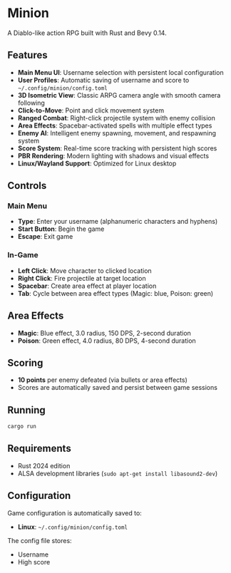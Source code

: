 # Minion

A Diablo-like action RPG built with Rust and Bevy 0.14.

## Features

- **Main Menu UI**: Username selection with persistent local configuration
- **User Profiles**: Automatic saving of username and score to `~/.config/minion/config.toml`
- **3D Isometric View**: Classic ARPG camera angle with smooth camera following
- **Click-to-Move**: Point and click movement system
- **Ranged Combat**: Right-click projectile system with enemy collision
- **Area Effects**: Spacebar-activated spells with multiple effect types
- **Enemy AI**: Intelligent enemy spawning, movement, and respawning system
- **Score System**: Real-time score tracking with persistent high scores
- **PBR Rendering**: Modern lighting with shadows and visual effects
- **Linux/Wayland Support**: Optimized for Linux desktop

## Controls

### Main Menu
- **Type**: Enter your username (alphanumeric characters and hyphens)
- **Start Button**: Begin the game
- **Escape**: Exit game

### In-Game
- **Left Click**: Move character to clicked location
- **Right Click**: Fire projectile at target location
- **Spacebar**: Create area effect at player location
- **Tab**: Cycle between area effect types (Magic: blue, Poison: green)

## Area Effects

- **Magic**: Blue effect, 3.0 radius, 150 DPS, 2-second duration
- **Poison**: Green effect, 4.0 radius, 80 DPS, 4-second duration

## Scoring

- **10 points** per enemy defeated (via bullets or area effects)
- Scores are automatically saved and persist between game sessions

## Running

```bash
cargo run
```

## Requirements

- Rust 2024 edition
- ALSA development libraries (`sudo apt-get install libasound2-dev`)

## Configuration

Game configuration is automatically saved to:
- **Linux**: `~/.config/minion/config.toml`

The config file stores:
- Username
- High score